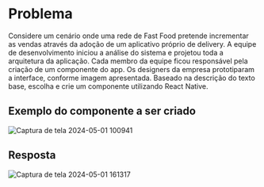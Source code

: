 # Problema
Considere um cenário onde uma rede de Fast Food pretende incrementar as
vendas através da adoção de um aplicativo próprio de delivery. A equipe de
desenvolvimento iniciou a análise do sistema e projetou toda a arquitetura da
aplicação. Cada membro da equipe ficou responsável pela criação de um
componente do app. Os designers da empresa prototiparam a interface, conforme
imagem apresentada.
Baseado na descrição do texto base, escolha e crie um componente utilizando
React Native.

## Exemplo do componente a ser criado
![Captura de tela 2024-05-01 100941](https://github.com/nicolyjjang/PTI-PDM/assets/107158277/07cb327b-5ecb-4805-b6eb-3d19999c1354)

## Resposta
![Captura de tela 2024-05-01 161317](https://github.com/nicolyjjang/PTI-PDM/assets/107158277/6f56accd-216a-4342-a00a-e63162dacc95)
